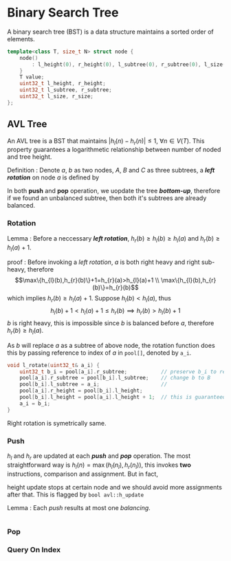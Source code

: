 # Binary Search Tree

A binary search tree (BST) is a data structure maintains a sorted order of elements.

```cpp
template<class T, size_t N> struct node {
	node()
		: l_height(0), r_height(0), l_subtree(0), r_subtree(0), l_size(0), r_size(0) {
	}
	T value;
	uint32_t l_height, r_height;
	uint32_t l_subtree, r_subtree;
	uint32_t l_size, r_size;
};
```

## AVL Tree

An AVL tree is a BST that maintains $|h_{l}(n)-h_{r}(n)|\leq 1,\ \forall n\in V(T)$. This property guarantees a logarithmetic relationship between number of noded and tree height.

Definition
: Denote $a$, $b$ as two nodes, $A$, $B$ and $C$ as three subtrees, a ***left rotation*** on node $a$ is defined by

<body></body>

In both **push** and **pop** operation, we uopdate the tree ***bottom-up***, therefore if we found an unbalanced subtree, then both it's subtrees are already balanced.

### Rotation

Lemma
: Before a neccessary ***left rotation***, $h_{r}(b)\geq h_{l}(b)\geq h_{l}(a)$ and $h_{r}(b)\geq h_{l}(a)+1$.

proof
: Before invoking a *left rotation*, $a$ is both right heavy and right sub-heavy, therefore
	$$\max\{h_{l}(b),h_{r}(b)\}+1=h_{r}(a)>h_{l}(a)+1
	\\ \max\{h_{l}(b),h_{r}(b)\}=h_{r}(b)$$
which implies $h_{r}(b)\geq h_{l}(a)+1$. Suppose $h_{l}(b)<h_{l}(a)$, thus
	$$h_{l}(b)+1<h_{l}(a)+1\leq h_{r}(b)\implies h_{r}(b)>h_{l}(b)+1$$
$b$ is right heavy, this is impossible since $b$ is balanced before $a$, therefore $h_{r}(b)\geq h_{l}(a)$.

As $b$ will replace $a$ as a subtree of above node, the rotation function does this by passing reference to index of $a$ in `pool[]`, denoted by `a_i`.

```cpp
void l_rotate(uint32_t& a_i) {
	uint32_t b_i = pool[a_i].r_subtree;           // preserve b_i to replace a_i finaly
	pool[a_i].r_subtree = pool[b_i].l_subtree;    // change b to B
	pool[b_i].l_subtree = a_i;                    //
	pool[a_i].r_height = pool[b_i].l_height;
	pool[b_i].l_height = pool[a_i].l_height + 1;  // this is guaranteed by h(B) >= h(A)
	a_i = b_i;
}
```
Right rotation is symetrically same.

### Push

$h_{l}$ and $h_{r}$ are updated at each ***push*** and ***pop*** operation. The most straightforward way is $h_{l}(n)=\max(h_{l}(n_{l}),h_{r}(n_{l}))$, this invokes **two** instructions, comparison and assignment. But in fact,

height update stops at certain node and we should avoid more assignments after that. This is flagged by `bool avl::h_update`

Lemma
: Each *push* results at most one *balancing*.

```cpp

```

### Pop

### Query On Index

